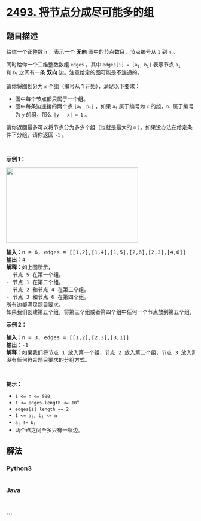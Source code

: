 # [2493. 将节点分成尽可能多的组](https://leetcode-cn.com/problems/divide-nodes-into-the-maximum-number-of-groups)



## 题目描述

<!-- 这里写题目描述 -->

<p>给你一个正整数&nbsp;<code>n</code>&nbsp;，表示一个 <strong>无向</strong>&nbsp;图中的节点数目，节点编号从&nbsp;<code>1</code>&nbsp;到&nbsp;<code>n</code>&nbsp;。</p>

<p>同时给你一个二维整数数组&nbsp;<code>edges</code>&nbsp;，其中&nbsp;<code>edges[i] = [a<sub>i, </sub>b<sub>i</sub>]</code>&nbsp;表示节点&nbsp;<code>a<sub>i</sub></code> 和&nbsp;<code>b<sub>i</sub></code><sub>&nbsp;</sub>之间有一条&nbsp;<strong>双向</strong>&nbsp;边。注意给定的图可能是不连通的。</p>

<p>请你将图划分为&nbsp;<code>m</code>&nbsp;个组（编号从 <strong>1</strong>&nbsp;开始），满足以下要求：</p>

<ul>
	<li>图中每个节点都只属于一个组。</li>
	<li>图中每条边连接的两个点&nbsp;<code>[a<sub>i, </sub>b<sub>i</sub>]</code>&nbsp;，如果&nbsp;<code>a<sub>i</sub></code>&nbsp;属于编号为&nbsp;<code>x</code>&nbsp;的组，<code>b<sub>i</sub></code>&nbsp;属于编号为&nbsp;<code>y</code>&nbsp;的组，那么&nbsp;<code>|y - x| = 1</code>&nbsp;。</li>
</ul>

<p>请你返回最多可以将节点分为多少个组（也就是最大的<em>&nbsp;</em><code>m</code>&nbsp;）。如果没办法在给定条件下分组，请你返回&nbsp;<code>-1</code>&nbsp;。</p>

<p>&nbsp;</p>

<p><strong>示例 1：</strong></p>

<p><img alt="" src="https://assets.leetcode.com/uploads/2022/10/13/example1.png" style="width: 352px; height: 201px;"></p>

<pre><b>输入：</b>n = 6, edges = [[1,2],[1,4],[1,5],[2,6],[2,3],[4,6]]
<b>输出：</b>4
<b>解释：</b>如上图所示，
- 节点 5 在第一个组。
- 节点 1 在第二个组。
- 节点 2 和节点 4 在第三个组。
- 节点 3 和节点 6 在第四个组。
所有边都满足题目要求。
如果我们创建第五个组，将第三个组或者第四个组中任何一个节点放到第五个组，至少有一条边连接的两个节点所属的组编号不符合题目要求。
</pre>

<p><strong>示例 2：</strong></p>

<pre><b>输入：</b>n = 3, edges = [[1,2],[2,3],[3,1]]
<b>输出：</b>-1
<b>解释：</b>如果我们将节点 1 放入第一个组，节点 2 放入第二个组，节点 3 放入第三个组，前两条边满足题目要求，但第三条边不满足题目要求。
没有任何符合题目要求的分组方式。
</pre>

<p>&nbsp;</p>

<p><strong>提示：</strong></p>

<ul>
	<li><code>1 &lt;= n &lt;= 500</code></li>
	<li><code>1 &lt;= edges.length &lt;= 10<sup>4</sup></code></li>
	<li><code>edges[i].length == 2</code></li>
	<li><code>1 &lt;= a<sub>i</sub>, b<sub>i</sub> &lt;= n</code></li>
	<li><code>a<sub>i</sub> != b<sub>i</sub></code></li>
	<li>两个点之间至多只有一条边。</li>
</ul>


## 解法

<!-- 这里可写通用的实现逻辑 -->

<!-- tabs:start -->

### **Python3**

<!-- 这里可写当前语言的特殊实现逻辑 -->

```python

```

### **Java**

<!-- 这里可写当前语言的特殊实现逻辑 -->

```java

```

### **...**

```

```

<!-- tabs:end -->
